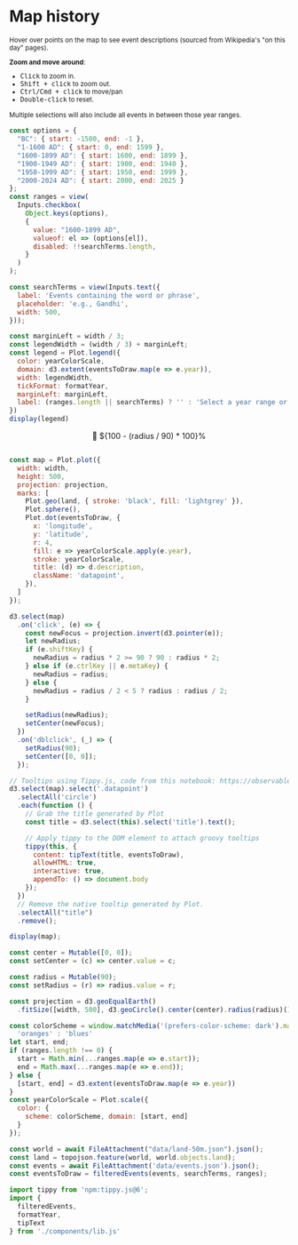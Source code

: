 # Map history

<small>
Hover over points on the map to see event descriptions (sourced from Wikipedia's "on this day" pages).

**Zoom and move around**:

* <kbd>Click</kbd> to zoom in.
* <kbd>Shift + click</kbd> to zoom out.
* <kbd>Ctrl/Cmd + click</kbd> to move/pan
* <kbd>Double-click</kbd> to reset.

Multiple selections will also include all events in between those year ranges.
</small>

```js
const options = {
  "BC": { start: -1500, end: -1 },
  "1-1600 AD": { start: 0, end: 1599 },
  "1600-1899 AD": { start: 1600, end: 1899 },
  "1900-1949 AD": { start: 1900, end: 1940 },
  "1950-1999 AD": { start: 1950, end: 1999 },
  "2000-2024 AD": { start: 2000, end: 2025 }
};
const ranges = view(
  Inputs.checkbox(
    Object.keys(options),
    {
      value: "1600-1899 AD",
      valueof: el => (options[el]),
      disabled: !!searchTerms.length,
    }
  )
);
```

```js
const searchTerms = view(Inputs.text({
  label: 'Events containing the word or phrase',
  placeholder: 'e.g., Gandhi',
  width: 500,
}));
```

```js
const marginLeft = width / 3; 
const legendWidth = (width / 3) + marginLeft;
const legend = Plot.legend({
  color: yearColorScale,
  domain: d3.extent(eventsToDraw.map(e => e.year)),
  width: legendWidth,
  tickFormat: formatYear,
  marginLeft: marginLeft,
  label: (ranges.length || searchTerms) ? '' : 'Select a year range or type a search term to see events.'
})
display(legend)
```

<div style="text-align: center">
&#x1F50E;       ${100 - (radius / 90) * 100}% 
</div>

```js
```

```js
const map = Plot.plot({
  width: width,
  height: 500,
  projection: projection,
  marks: [
    Plot.geo(land, { stroke: 'black', fill: 'lightgrey' }),
    Plot.sphere(),
    Plot.dot(eventsToDraw, {
      x: 'longitude',
      y: 'latitude',
      r: 4,
      fill: e => yearColorScale.apply(e.year),
      stroke: yearColorScale,
      title: (d) => d.description,
      className: 'datapoint',
    }), 
  ]
});

d3.select(map)
  .on('click', (e) => {
    const newFocus = projection.invert(d3.pointer(e));
    let newRadius;
    if (e.shiftKey) {
      newRadius = radius * 2 >= 90 ? 90 : radius * 2;
    } else if (e.ctrlKey || e.metaKey) {
      newRadius = radius;
    } else {
      newRadius = radius / 2 < 5 ? radius : radius / 2;
    }

    setRadius(newRadius);
    setCenter(newFocus);
  })
  .on('dblclick', (_) => {
    setRadius(90);
    setCenter([0, 0]);
  });

// Tooltips using Tippy.js, code from this notebook: https://observablehq.com/d/baeb8cbead1ed3d2
d3.select(map).select('.datapoint')
  .selectAll('circle')
  .each(function () {
    // Grab the title generated by Plot
    const title = d3.select(this).select('title').text();

    // Apply tippy to the DOM element to attach groovy tooltips
    tippy(this, {
      content: tipText(title, eventsToDraw),
      allowHTML: true,
      interactive: true,
      appendTo: () => document.body
    });
  })
  // Remove the native tooltip generated by Plot.
  .selectAll("title")
  .remove();

display(map);
```

```js
const center = Mutable([0, 0]);
const setCenter = (c) => center.value = c;

const radius = Mutable(90);
const setRadius = (r) => radius.value = r;
```

```js
const projection = d3.geoEqualEarth()
  .fitSize([width, 500], d3.geoCircle().center(center).radius(radius)());
```

```js
const colorScheme = window.matchMedia('(prefers-color-scheme: dark').matches ?
  'oranges' : 'blues'
let start, end;
if (ranges.length !== 0) {
  start = Math.min(...ranges.map(e => e.start));
  end = Math.max(...ranges.map(e => e.end));
} else {
  [start, end] = d3.extent(eventsToDraw.map(e => e.year))
}
const yearColorScale = Plot.scale({
  color: {
    scheme: colorScheme, domain: [start, end]
  }
});
```

```js
const world = await FileAttachment("data/land-50m.json").json();
const land = topojson.feature(world, world.objects.land);
const events = await FileAttachment('data/events.json').json();
const eventsToDraw = filteredEvents(events, searchTerms, ranges);
```

```js
import tippy from 'npm:tippy.js@6';
import {
  filteredEvents,
  formatYear,
  tipText
} from './components/lib.js'
```

<style>
  .tippy-content {
    font-size: 0.8em;
    border: 1pt solid black;
    border-radius: 5px;
    background-color: var(--theme-background);
    padding: 10px;
  }
</style>

